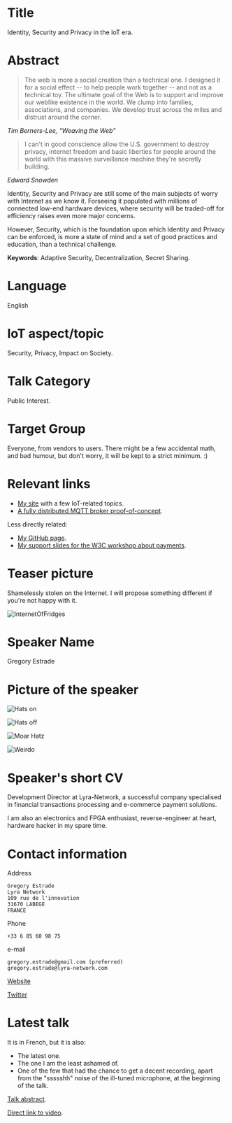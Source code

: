 # Title

Identity, Security and Privacy in the IoT era.

# Abstract

> The web is more a social creation than a technical one. I designed it for a social effect -- to help people work together -- and not as a technical toy. The ultimate goal of the Web is to support and improve our weblike existence in the world. We clump into families, associations, and companies. We develop trust across the miles and distrust around the corner.

*Tim Berners-Lee, "Weaving the Web"*

> I can't in good conscience allow the U.S. government to destroy
privacy, internet freedom and basic liberties for people around the
world with this massive surveillance machine they're secretly
building.

*Edward Snowden*

Identity, Security and Privacy are still some of the main subjects of worry with Internet as we know it. Forseeing it populated with millions of connected low-end hardware devices, where security will be traded-off for efficiency raises even more major concerns.

However, Security, which is the foundation upon which Identity and Privacy can be enforced, is more a state of mind and a set of good practices and education, than a technical challenge.

**Keywords**: Adaptive Security, Decentralization, Secret Sharing.

# Language

English

# IoT aspect/topic

Security, Privacy, Impact on Society.

# Talk Category

Public Interest.

# Target Group

Everyone, from vendors to users. There might be a few accidental math, and bad humour, but don't worry, it will be kept to a strict minimum. :)

# Relevant links

- [My site](http://lvt.tl/) with a few IoT-related topics.
- [A fully distributed MQTT broker proof-of-concept](https://github.com/Torlus/mosquitto-twister).

Less directly related:
- [My GitHub page](https://github.com/Torlus).
- [My support slides for the W3C workshop about payments](http://torlus.github.io/webpayments_identity/).

# Teaser picture

Shamelessly stolen on the Internet. I will propose something different if you're not happy with it.

![InternetOfFridges](http://1.bp.blogspot.com/-V3IJe9hJoCM/UwImKd8gZnI/AAAAAAAAL3s/aVuHLzBlSz0/s1600/internetfridge.jpg)

# Speaker Name

Gregory Estrade

# Picture of the speaker

![Hats on](https://raw.githubusercontent.com/Torlus/IoT-vienna-talk-proposal/master/hats_off.jpeg)

![Hats off](https://raw.githubusercontent.com/Torlus/IoT-vienna-talk-proposal/master/hats_on.jpeg)

![Moar Hatz](https://raw.githubusercontent.com/Torlus/IoT-vienna-talk-proposal/master/hat_pro.jpg)

![Weirdo](https://raw.githubusercontent.com/Torlus/IoT-vienna-talk-proposal/master/weird.jpg)

# Speaker's short CV

Development Director at Lyra-Network, a successful company specialised in financial transactions processing and e-commerce payment solutions.

I am also an electronics and FPGA enthusiast, reverse-engineer at heart, hardware hacker in my spare time.

# Contact information

Address
```
Gregory Estrade
Lyra Network
109 rue de l'innovation
31670 LABEGE
FRANCE
```

Phone
```
+33 6 85 60 98 75
```

e-mail
```
gregory.estrade@gmail.com (preferred)
gregory.estrade@lyra-network.com
```

[Website](http://lvt.tl/)

[Twitter](https://twitter.com/Torlus)

# Latest talk

It is in French, but it is also:
- The latest one.
- The one I am the least ashamed of.
- One of the few that had the chance to get a decent recording, apart from the "ssssshh" noise of the ill-tuned microphone, at the beginning of the talk.

[Talk abstract](http://2014.capitoledulibre.org/programme/presentation/83/).

[Direct link to video](http://videos2014.capitoledulibre.org/openhardware-embarque/estrade-mixed-fpga-software-design-verilator.mp4).
